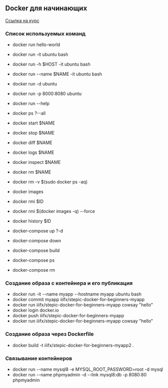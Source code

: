 ## Docker для начинающих

[Ссылка на курс](https://stepik.org/course/74010/syllabus)

### Список используемых команд
- docker run hello-world
- docker run -it ubuntu bash
- docker run -h $HOST -it ubuntu bash
- docker run --name $NAME -it ubuntu bash
- docker run -d ubuntu
- docker run -p 8000:8080 ubuntu
- docker run --help
- docker ps ?--all
- docker start $NAME
- docker stop $NAME
- docker diff $NAME
- docker logs $NAME
- docker inspect $NAME
- docker rm $NAME
- docker rm -v $(sudo docker ps -aq)
- docker images
- docker rmi $ID
- docker rmi $(docker images -q) --force
- docker history $ID

- docker-compose up ?-d
- docker-compose down
- docker-compose build
- docker-compose ps
- docker-compose rm

### Создание образа с контейнера и его публикация
- docker run -it --name myapp --hostname myapp ubuntu bash
- docker commit myapp iiifx/stepic-docker-for-beginners-myapp
- docker run iiifx/stepic-docker-for-beginners-myapp cowsay "hello"
- docker login docker.io
- docker push iiifx/stepic-docker-for-beginners-myapp
- docker run iiifx/stepic-docker-for-beginners-myapp cowsay "hello"

### Создание образа через Dockerfile
- docker build -t iiifx/stepic-docker-for-beginners-myapp2 .

### Связывание контейнеров
- docker run --name mysql8 -e MYSQL_ROOT_PASSWORD=root -d mysql
- docker run --name phpmyadmin -d --link mysql8:db -p 8080:80 phpmyadmin
